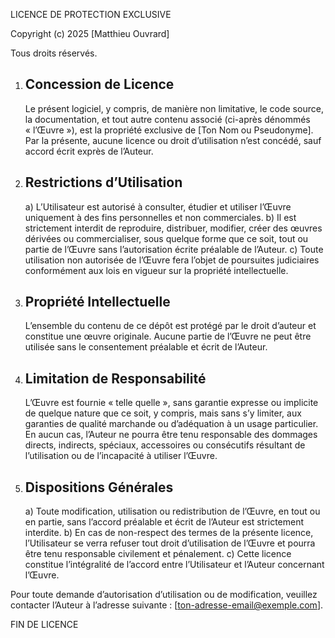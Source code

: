 LICENCE DE PROTECTION EXCLUSIVE

Copyright (c) 2025 [Matthieu Ouvrard]

Tous droits réservés.

1. Concession de Licence
   -------------------------
   Le présent logiciel, y compris, de manière non limitative, le code source, la documentation, et tout autre contenu associé (ci-après dénommés « l’Œuvre »), est la propriété exclusive de [Ton Nom ou Pseudonyme]. Par la présente, aucune licence ou droit d’utilisation n’est concédé, sauf accord écrit exprès de l’Auteur.

2. Restrictions d’Utilisation
   -------------------------------
   a) L’Utilisateur est autorisé à consulter, étudier et utiliser l’Œuvre uniquement à des fins personnelles et non commerciales.
   b) Il est strictement interdit de reproduire, distribuer, modifier, créer des œuvres dérivées ou commercialiser, sous quelque forme que ce soit, tout ou partie de l’Œuvre sans l’autorisation écrite préalable de l’Auteur.
   c) Toute utilisation non autorisée de l’Œuvre fera l’objet de poursuites judiciaires conformément aux lois en vigueur sur la propriété intellectuelle.

3. Propriété Intellectuelle
   ---------------------------
   L’ensemble du contenu de ce dépôt est protégé par le droit d’auteur et constitue une œuvre originale. Aucune partie de l’Œuvre ne peut être utilisée sans le consentement préalable et écrit de l’Auteur.

4. Limitation de Responsabilité
   --------------------------------
   L’Œuvre est fournie « telle quelle », sans garantie expresse ou implicite de quelque nature que ce soit, y compris, mais sans s’y limiter, aux garanties de qualité marchande ou d’adéquation à un usage particulier. En aucun cas, l’Auteur ne pourra être tenu responsable des dommages directs, indirects, spéciaux, accessoires ou consécutifs résultant de l’utilisation ou de l’incapacité à utiliser l’Œuvre.

5. Dispositions Générales
   --------------------------
   a) Toute modification, utilisation ou redistribution de l’Œuvre, en tout ou en partie, sans l’accord préalable et écrit de l’Auteur est strictement interdite.
   b) En cas de non-respect des termes de la présente licence, l’Utilisateur se verra refuser tout droit d’utilisation de l’Œuvre et pourra être tenu responsable civilement et pénalement.
   c) Cette licence constitue l’intégralité de l’accord entre l’Utilisateur et l’Auteur concernant l’Œuvre.

Pour toute demande d’autorisation d’utilisation ou de modification, veuillez contacter l’Auteur à l’adresse suivante : [ton-adresse-email@exemple.com].

FIN DE LICENCE

